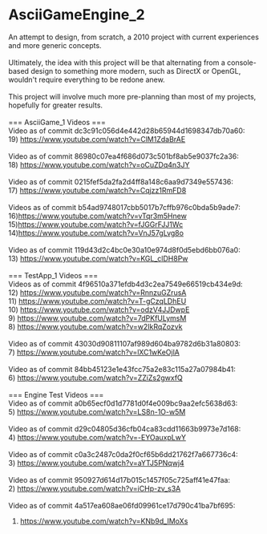 # AsciiGameEngine_2
An attempt to design, from scratch, a 2010 project with current experiences and more generic concepts.<br>
<br>
Ultimately, the idea with this project will be that alternating from a console-based design to something more modern, such as DirectX or OpenGL, wouldn't require everything to be redone anew.<br>
<br>
This project will involve much more pre-planning than most of my projects, hopefully for greater results.<br>
<br>
=== AsciiGame_1 Videos ===<br>
Video as of commit dc3c91c056d4e442d28b65944d1698347db70a60:<br>
19) https://www.youtube.com/watch?v=ClM1ZdaBrAE<br>
<br>
Video as of commit 86980c07ea4f686d073c501bf8ab5e9037fc2a36:<br>
18) https://www.youtube.com/watch?v=oCuZDq4n3JY<br>
<br>
Video as of commit 0215fef5da2fa2d4ff8a148c6aa9d7349e557436:<br>
17) https://www.youtube.com/watch?v=Cqjzz1RmFD8<br>
<br>
Videos as of commit b54ad9748017cbb5017b7cffb976c0bda5b9ade7:<br>
16)https://www.youtube.com/watch?v=vTqr3m5Hnew<br>
15)https://www.youtube.com/watch?v=fJGGrFJJ1Wc<br>
14)https://www.youtube.com/watch?v=VnJ57gLvg8o<br>
<br>
Video as of commit 119d43d2c4bc0e30a10e974d8f0d5ebd6bb076a0:<br>
13) https://www.youtube.com/watch?v=KGL_clDH8Pw<br>
<br>
=== TestApp_1 Videos ===<br>
Videos as of commit 4f96510a371efdb4d3c2ea7549e66519cb434e9d:<br>
12) https://www.youtube.com/watch?v=RnnzuGZrusA<br>
11) https://www.youtube.com/watch?v=T-gCzqLDhEU<br>
10) https://www.youtube.com/watch?v=odzV4JJDwpE<br>
9) https://www.youtube.com/watch?v=7dPKfULymsM<br>
8) https://www.youtube.com/watch?v=w2IkRqZozvk<br>
<br>
Video as of commit 43030d90811107af989d604ba9782d6b31a80803:<br>
7) https://www.youtube.com/watch?v=lXC1wKeOjlA<br>
<br>
Video as of commit 84bb45123e1e43fcc75a2e83c115a27a07984b41:<br>
6) https://www.youtube.com/watch?v=ZZiZs2gwxfQ<br>
<br>
=== Engine Test Videos ===<br>
Video as of commit a0b65ecf0d1d7781d0f4e009bc9aa2efc5638d63:<br>
5) https://www.youtube.com/watch?v=LS8n-1O-w5M<br>
<br>
Video as of commit d29c04805d36cfb04ca83cdd11663b9973e7d168:<br>
4) https://www.youtube.com/watch?v=-EYOauxpLwY<br>
<br>
Video as of commit c0a3c2487c0da2f0cf65b6dd21762f7a667736c4:<br>
3) https://www.youtube.com/watch?v=aYTJ5PNqwj4<br>
<br>
Video as of commit 950927d614d17b015c1457f05c725aff41e47faa:<br>
2) https://www.youtube.com/watch?v=iCHp-zv_s3A<br>
<br>
Video as of commit 4a517ea608ae06fd09961ce17d790c41ba7bf695:<br>
1) https://www.youtube.com/watch?v=KNb9d_IMoXs
